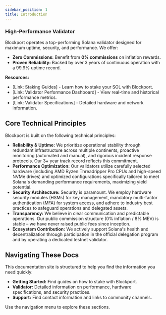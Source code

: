 ```yaml
---
sidebar_position: 1
title: Introduction
---
```


### High-Performance Validator

Blockport operates a top-performing Solana validator designed for maximum uptime, security, and performance. We offer:

* **Zero Commissions:** Benefit from **0% commissions** on inflation rewards.
* **Proven Reliability:** Backed by over 3 years of continuous operation with a 99.9% uptime record.

**Resources:**
* [Link: Staking Guides] - Learn how to stake your SOL with Blockport.
* [Link: Validator Performance Dashboard] - View real-time and historical performance metrics.
* [Link: Validator Specifications] - Detailed hardware and network information.

## Core Technical Principles

Blockport is built on the following technical principles:

* **Reliability & Uptime:** We prioritize operational stability through redundant infrastructure across multiple continents, proactive monitoring (automated and manual), and rigorous incident response protocols. Our 3+ year track record reflects this commitment.
* **Performance Optimization:** Our validators utilize carefully selected hardware (including AMD Ryzen Threadripper Pro CPUs and high-speed NVMe drives) and optimized configurations specifically tailored to meet Solana's demanding performance requirements, maximizing yield potential.
* **Security Architecture:** Security is paramount. We employ hardware security modules (HSMs) for key management, mandatory multi-factor authentication (MFA) for system access, and adhere to industry best practices to safeguard operations and delegated assets.
* **Transparency:** We believe in clear communication and predictable operations. Our public commission structure (0% inflation / 8% MEV) is stable – we have never raised public fees since inception.
* **Ecosystem Contribution:** We actively support Solana's health and decentralization through participation in the official delegation program and by operating a dedicated testnet validator.

## Navigating These Docs

This documentation site is structured to help you find the information you need quickly:

* **Getting Started:** Find guides on how to stake with Blockport.
* **Validator:** Detailed information on performance, hardware specifications, and security practices.
* **Support:** Find contact information and links to community channels.

Use the navigation menu to explore these sections.